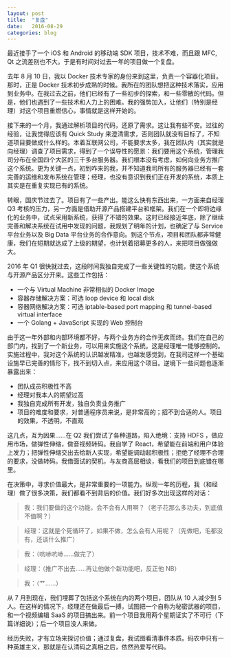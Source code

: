 ```yaml
---
layout: post
title:  "复盘"
date:   2016-08-29
categories: blog
---
```


最近接手了一个 iOS 和 Android 的移动端 SDK 项目，技术不难，而且跟 MFC, Qt 之流差别也不大。于是有时间对过去一年的项目做一个复盘。

去年 8 月 10 日，我以 Docker 技术专家的身份来到这里，负责一个容器化项目。那时，正是 Docker 技术初步成熟的时候。我所在的团队想把这种技术落实，应用到业务中。在我过去之前，他们已经有了一些初步的探索，和一些零散的代码。但是，他们也遇到了一些技术和人力上的困难。我的强势加入，让他们（特别是经理）对这个项目重燃信心，事情就是这样开始的。

接下来的一个月，我通过解析项目的代码，还原了需求。这让我有些不安。过往的经验，让我觉得应该有 Quick Study 来澄清需求，否则团队就没有目标了，不知道项目要做成什么样的。本着互联网公司，不能要求太多，我在团队内（其实就是向经理）调查了项目需求，得到了一个误导性的愿景：我们要用这个系统，管理我司分布在全国四个大区的三千多台服务器。我们根本没有考虑，如何向业务方推广这个系统。更为关键一点，初到咋来的我，并不知道我司所有的服务器已经有一套完善的运维和发布系统在管理；经理，也没有意识到我们正在开发的系统，本质上其实是在重复实现已有的系统。

转眼，国庆节过去了。项目有了一些产出。能这么快有东西出来，一方面来自经理 Q3 考核的压力，另一方面是借助开源产品搭建平台和框架。我们在一个即将边缘化的业务中，试点采用新系统，获得了不错的效果。这时已经接近年底，除了继续完善和解决系统在试用中发现的问题，我规划了明年的计划，也确定了与 Service 平台业务以及 Big Data 平台业务的合作意向。到这个节点，项目和团队都非常健康，我们在短期就达成了上级的期望，也计划着招募更多的人，来把项目做强做大。

2016 年 Q1 很快就过去，这段时间我独自完成了一些关键性的功能，使这个系统与开源产品区分开来。这些工作包括：

* 一个与 Virtual Machine 非常相似的 Docker Image
* 容器存储解决方案：可选 loop device 和 local disk
* 容器网络解决方案：可选 iptable-based port mapping 和 tunnel-based virtual interface
* 一个 Golang + JavaScript 实现的 Web 控制台

由于这一年外部和内部环境都不好，与两个业务方的合作无疾而终。我们在自己的部门内，找到了一个新业务，可以用来实施这个系统。这是经理唯一能够控制的。实施过程中，我对这个系统的认识越发精准，也越发感觉到，在我司这样一个基础设施早已完善的情形下，找不到切入点，来应用这个项目。逆境下一些问题也逐渐暴露出来：

* 团队成员积极性不高
* 经理对我本人的期望过高
* 我独自完成所有开发，独自负责业务推广
* 项目的难度和要求，对普通程序员来说，是非常高的；招不到合适的人。项目的效果，不透明，不直观

这几点，互为因果……在 Q2 我们尝试了各种道路，陷入绝境：支持 HDFS ，做应用市场，做弹性伸缩，做音视频转码。我自学了 React，希望能在前端和用户体验上发力；把弹性伸缩交出去给新人实现，希望能调动起积极性；拒绝了经理不合理的要求，没做转码。我借面试的契机，与友商高层相谈，看我们的项目到底错在哪里。

在决策中，寻求价值最大，是非常重要的一项能力。纵观一年的历程，我（和经理）做了很多决策，我们都看不到背后的价值。我们好多次出现这样的对话：

> 我：我们要做的这个功能，会不会有人用啊？（老子花那么多功夫，到底值不值啊？）

> 经理：这就是个死循环了，如果不做，怎么会有人用呢？（先做吧，毛都没有，还谈什么推广）

> 我：（吭哧吭哧……做完了）

> 经理：（推广不出去……再让他做个新功能吧，反正他 NB）

> 我：（艹……）

从 7 月到现在，我们埋葬了包括这个系统在内的两个项目，团队从 10 人减少到 5 人。在这样的情况下，经理还在做最后一搏，试图把一个自称为秘密武器的项目，和一个视频编辑 SaaS 的项目搞出来。前一个项目我用两个星期证实了不可行（下篇详细说）；后一个项目没人来做。

经历失败，才有立场来探讨价值；通过复盘，我试图看清事件本质。码农中只有一种英雄主义，那就是在认清码之真相之后，依然热爱写代码。

